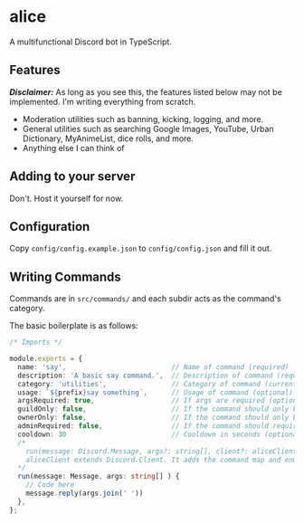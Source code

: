 # alice
A multifunctional Discord bot in TypeScript.

## Features
***Disclaimer:*** As long as you see this, the features listed below may not be implemented. I'm writing everything from scratch. 

- Moderation utilities such as banning, kicking, logging, and more.
- General utilities such as searching Google Images, YouTube, Urban Dictionary, MyAnimeList, dice rolls, and more.
- Anything else I can think of

## Adding to your server
Don't. Host it yourself for now. 

## Configuration
Copy `config/config.example.json` to `config/config.json` and fill it out.

## Writing Commands
Commands are in `src/commands/` and each subdir acts as the command's category. 

The basic boilerplate is as follows:
```ts
/* Imports */

module.exports = {
  name: 'say',                          // Name of command (required)
  description: 'A basic say command.',  // Description of command (required)
  category: 'utilities',                // Category of command (currently unused)
  usage: `${prefix}say something`,      // Usage of command (optional)
  argsRequired: true,                   // If args are required (optional)
  guildOnly: false,                     // If the command should only be allowed in the server (optional)
  ownerOnly: false,                     // If the command should only be used by the bot's owner (optional)
  adminRequired: false,                 // If the command should required Adminstrator perms (optional)
  cooldown: 30                          // Cooldown in seconds (optional)
  /* 
    run(message: Discord.Message, args?: string[], client?: aliceClient)
    aliceClient extends Discord.Client. It adds the command map and enmaps found in src/alice.ts.
  */
  run(message: Message, args: string[] ) {
    // Code here
    message.reply(args.join(' '))
  },
};
```
